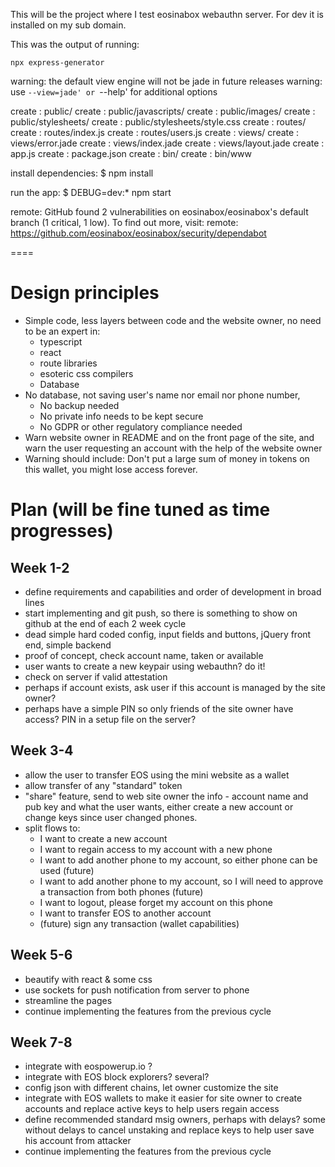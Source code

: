 This will be the project where I test eosinabox webauthn server.
For dev it is installed on my sub domain.

This was the output of running:

    npx express-generator

  warning: the default view engine will not be jade in future releases
  warning: use `--view=jade' or `--help' for additional options


   create : public/
   create : public/javascripts/
   create : public/images/
   create : public/stylesheets/
   create : public/stylesheets/style.css
   create : routes/
   create : routes/index.js
   create : routes/users.js
   create : views/
   create : views/error.jade
   create : views/index.jade
   create : views/layout.jade
   create : app.js
   create : package.json
   create : bin/
   create : bin/www

   install dependencies:
     $ npm install

   run the app:
     $ DEBUG=dev:* npm start

remote: GitHub found 2 vulnerabilities on eosinabox/eosinabox's default branch (1 critical, 1 low). To find out more, visit:
remote:      https://github.com/eosinabox/eosinabox/security/dependabot

====

# Design principles
* Simple code, less layers between code and the website owner, no need to be an expert in:
    * typescript
    * react
    * route libraries
    * esoteric css compilers
    * Database
* No database, not saving user's name nor email nor phone number,
    * No backup needed
    * No private info needs to be kept secure
    * No GDPR or other regulatory compliance needed
* Warn website owner in README and on the front page of the site, and warn the user requesting an account with the help of the website owner
* Warning should include: Don't put a large sum of money in tokens on this wallet, you might lose access forever.


# Plan (will be fine tuned as time progresses)

## Week 1-2
* define requirements and capabilities and order of development in broad lines
* start implementing and git push, so there is something to show on github at the end of each 2 week cycle
* dead simple hard coded config, input fields and buttons, jQuery front end, simple backend
* proof of concept, check account name, taken or available
* user wants to create a new keypair using webauthn? do it!
* check on server if valid attestation
* perhaps if account exists, ask user if this account is managed by the site owner?
* perhaps have a simple PIN so only friends of the site owner have access? PIN in a setup file on the server?

## Week 3-4
* allow the user to transfer EOS using the mini website as a wallet
* allow transfer of any "standard" token
* "share" feature, send to web site owner the info - account name and pub key and what the user wants, either create a new account or change keys since user changed phones.
* split flows to:
    * I want to create a new account
    * I want to regain access to my account with a new phone
    * I want to add another phone to my account, so either phone can be used (future)
    * I want to add another phone to my account, so I will need to approve a transaction from both phones (future)
    * I want to logout, please forget my account on this phone
    * I want to transfer EOS to another account
    * (future) sign any transaction (wallet capabilities)

## Week 5-6
* beautify with react & some css
* use sockets for push notification from server to phone
* streamline the pages
* continue implementing the features from the previous cycle

## Week 7-8
* integrate with eospowerup.io ?
* integrate with EOS block explorers? several?
* config json with different chains, let owner customize the site
* integrate with EOS wallets to make it easier for site owner to create accounts and replace active keys to help users regain access
* define recommended standard msig owners, perhaps with delays? some without delays to cancel unstaking and replace keys to help user save his account from attacker
* continue implementing the features from the previous cycle

